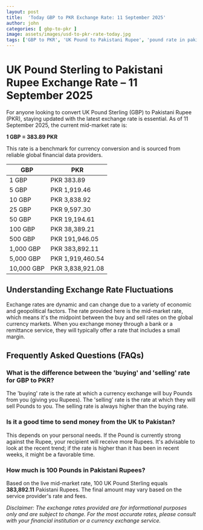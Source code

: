 ```yaml
---
layout: post
title:  'Today GBP to PKR Exchange Rate: 11 September 2025'
author: john
categories: [ gbp-to-pkr ]
image: assets/images/usd-to-pkr-rate-today.jpg
tags: ['GBP to PKR', 'UK Pound to Pakistani Rupee', 'pound rate in pakistan', 'great britain pound to pkr', 'uk to pakistan money transfer']
---
```


# UK Pound Sterling to Pakistani Rupee Exchange Rate – 11 September 2025

For anyone looking to convert UK Pound Sterling (GBP) to Pakistani Rupee (PKR), staying updated with the latest exchange rate is essential. As of 11 September 2025, the current mid-market rate is:

**1 GBP = 383.89 PKR**

This rate is a benchmark for currency conversion and is sourced from reliable global financial data providers.

| GBP | PKR |
| --- | --- |
| 1 GBP | PKR 383.89 |
| 5 GBP | PKR 1,919.46 |
| 10 GBP | PKR 3,838.92 |
| 25 GBP | PKR 9,597.30 |
| 50 GBP | PKR 19,194.61 |
| 100 GBP | PKR 38,389.21 |
| 500 GBP | PKR 191,946.05 |
| 1,000 GBP | PKR 383,892.11 |
| 5,000 GBP | PKR 1,919,460.54 |
| 10,000 GBP | PKR 3,838,921.08 |


## Understanding Exchange Rate Fluctuations

Exchange rates are dynamic and can change due to a variety of economic and geopolitical factors. The rate provided here is the mid-market rate, which means it's the midpoint between the buy and sell rates on the global currency markets. When you exchange money through a bank or a remittance service, they will typically offer a rate that includes a small margin.

## Frequently Asked Questions (FAQs)

### What is the difference between the 'buying' and 'selling' rate for GBP to PKR?

The 'buying' rate is the rate at which a currency exchange will buy Pounds from you (giving you Rupees). The 'selling' rate is the rate at which they will sell Pounds to you. The selling rate is always higher than the buying rate.

### Is it a good time to send money from the UK to Pakistan?

This depends on your personal needs. If the Pound is currently strong against the Rupee, your recipient will receive more Rupees. It's advisable to look at the recent trend; if the rate is higher than it has been in recent weeks, it might be a favorable time.

### How much is 100 Pounds in Pakistani Rupees?

Based on the live mid-market rate, 100 UK Pound Sterling equals **383,892.11** Pakistani Rupees. The final amount may vary based on the service provider's rate and fees.



*Disclaimer: The exchange rates provided are for informational purposes only and are subject to change. For the most accurate rates, please consult with your financial institution or a currency exchange service.*
